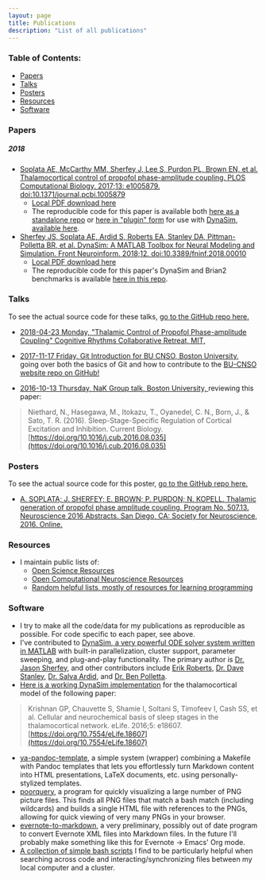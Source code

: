 ```yaml
---
layout: page
title: Publications
description: "List of all publications"
---
```


### Table of Contents:

- [Papers](#papers)
- [Talks](#talks)
- [Posters](#posters)
- [Resources](#resources)
- [Software](#software)

### Papers

##### 2018

- [Soplata AE, McCarthy MM, Sherfey J, Lee S, Purdon PL, Brown EN, et al.
  Thalamocortical control of propofol phase-amplitude coupling. PLOS
  Computational Biology. 2017;13: e1005879.
  doi:10.1371/journal.pcbi.1005879](http://journals.plos.org/ploscompbiol/article?id=10.1371/journal.pcbi.1005879)
    - [Local PDF download
      here](/publications/papers/Soplata-2017-thalamocortical-control.pdf)
    - The reproducible code for this paper is available both [here as a
      standalone
      repo](https://github.com/asoplata/propofol-coupling-2017-full) or
      [here in "plugin" form](https://github.com/asoplata/propofol-coupling-2017-mechanisms) for use with [DynaSim, available here](https://github.com/dynasim/dynasim/).
- [Sherfey JS, Soplata AE, Ardid S, Roberts EA, Stanley DA, Pittman-Polletta BR, et al. DynaSim: A MATLAB Toolbox for Neural Modeling and Simulation. Front Neuroinform. 2018;12. doi:10.3389/fninf.2018.00010
](https://www.frontiersin.org/articles/10.3389/fninf.2018.00010/full)
    - [Local PDF download here](/publications/papers/Sherfey-2018-DynaSim.pdf)
    - The reproducible code for this paper's DynaSim and Brian2 benchmarks
      is available [here in this
      repo](https://github.com/asoplata/dynasim-benchmark-brette-2007).

### Talks

To see the actual source code for these talks, [go to the GitHub repo
here.](https://github.com/asoplata/asoplata.github.io/tree/master/publications/talks/)

- [2018-04-23 Monday, "Thalamic Control of Propofol Phase-amplitude Coupling" 
  Cognitive Rhythms Collaborative Retreat, MIT,
  ](/publications/talks/20180423-crc-retreat/slides.html)

- [2017-11-17 Friday, Git Introduction for BU CNSO, Boston University,
  ](/publications/talks/20171117-git-intro/slides.html) going over both the basics of
  Git and how to contribute to the [BU-CNSO website repo on
  GitHub!](https://github.com/bu-cnso/bu-cnso.github.io)

- [2016-10-13 Thursday, NaK Group talk, Boston University,
  ](/publications/talks/20161013-nak-talk/slides.html) reviewing this paper:

>   Niethard, N., Hasegawa, M., Itokazu, T., Oyanedel, C. N., Born, J., & Sato,
>   T. R. (2016). Sleep-Stage-Specific Regulation of Cortical Excitation and
>   Inhibition. Current Biology.
>   [https://doi.org/10.1016/j.cub.2016.08.035](https://doi.org/10.1016/j.cub.2016.08.035)

### Posters

To see the actual source code for this poster, [go to the GitHub repo
here.](https://github.com/asoplata/asoplata.github.io/tree/master/publications/posters)

- [A. SOPLATA; J. SHERFEY; E. BROWN; P. PURDON; N. KOPELL. Thalamic generation
  of propofol phase amplitude coupling. Program No. 507.13. Neuroscience 2016
  Abstracts. San Diego, CA: Society for Neuroscience, 2016.
  Online.](/publications/posters/2016-sfn/ASoplata-SFN2016-poster.pdf)

### Resources

- I maintain public lists of:
    - [Open Science 
      Resources](https://github.com/asoplata/open-science-resources)
    - [Open Computational Neuroscience 
      Resources](https://github.com/asoplata/open-computational-neuroscience-resources)
    - [Random helpful lists, mostly of resources for learning 
      programming](https://github.com/asoplata/helpful-resources)

### Software

- I try to make all the code/data for my publications as reproducible as
  possible. For code specific to each paper, see above.
- I've contributed to [DynaSim, a very powerful ODE solver
  system written in MATLAB](https://github.com/dynasim/dynasim/) with built-in
  parallelization, cluster support, parameter sweeping, and plug-and-play
  functionality. The primary author is [Dr. Jason
  Sherfey](https://github.com/jsherfey), and other contributors include [Erik
  Roberts](https://github.com/erik-roberts), [Dr. Dave
  Stanley](https://github.com/davestanley), [Dr. Salva
  Ardid](https://github.com/kupiqu), and [Dr. Ben
  Polletta](https://github.com/benpolletta).
- [Here is a working DynaSim
  implementation](https://github.com/asoplata/dynasim-krishnan-2016-model) for
  the thalamocortical model of the following paper:

> Krishnan GP, Chauvette S, Shamie I, Soltani S, Timofeev I, Cash SS, et al.
> Cellular and neurochemical basis of sleep stages in the thalamocortical
> network. eLife. 2016;5: e18607.
> [https://doi.org/10.7554/eLife.18607](https://doi.org/10.7554/eLife.18607)

- [ya-pandoc-template](https://github.com/asoplata/ya-pandoc-template), a simple
  system (wrapper) combining a Makefile with Pandoc templates that lets you
  effortlessly turn Markdown content into HTML presentations, LaTeX documents,
  etc. using personally-stylized templates.
- [poorquery](https://github.com/asoplata/poorquery), a program for quickly
  visualizing a large number of PNG picture files. This finds all PNG files
  that match a bash match (including wildcards) and builds a single HTML file
  with references to the PNGs, allowing for quick viewing of very many PNGs in
  your browser.
- [evernote-to-markdown](https://github.com/asoplata/evernote-to-markdown), a
  very preliminary, possibly out of date program to convert Evernote XML files
  into Markdown files. In the future I'll probably make something like this
  for Evernote -> Emacs' Org mode.
- [A collection of simple bash scripts](https://github.com/asoplata/bin) I find 
  to be particularly helpful when searching across code and 
  interacting/synchronizing files between my local computer and a cluster.
